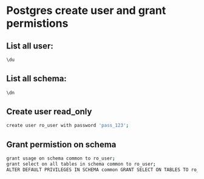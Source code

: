# Postgres create user and grant permistions

## List all user:

```bash
\du
```

## List all schema:

```bash
\dn
```

## Create user read\_only

```bash
create user ro_user with password 'pass_123';
```

## Grant permistion on schema

```bash
grant usage on schema common to ro_user;
grant select on all tables in schema common to ro_user;
ALTER DEFAULT PRIVILEGES IN SCHEMA common GRANT SELECT ON TABLES TO ro_user;
```


